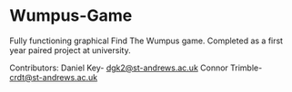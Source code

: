 # Wumpus-Game
Fully functioning graphical Find The Wumpus game. Completed as a first year paired project at university.

Contributors: 
Daniel Key- dgk2@st-andrews.ac.uk
Connor Trimble- crdt@st-andrews.ac.uk
